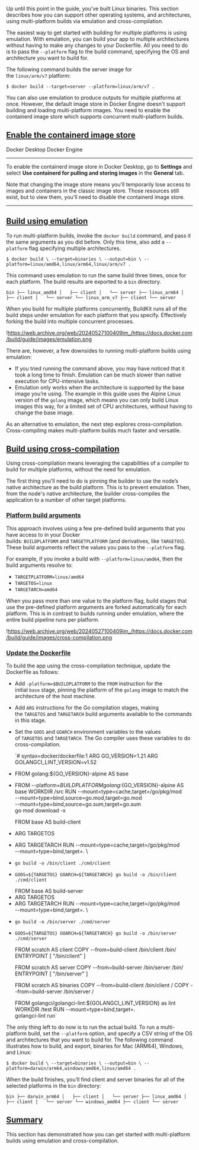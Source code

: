 Up until this point in the guide, you've built Linux binaries. This section describes how you can support other operating systems, and architectures, using multi-platform builds via emulation and cross-compilation.

The easiest way to get started with building for multiple platforms is using emulation. With emulation, you can build your app to multiple architectures without having to make any changes to your Dockerfile. All you need to do is to pass the `--platform` flag to the build command, specifying the OS and architecture you want to build for.

The following command builds the server image for the `linux/arm/v7` platform:

`$ docker build --target=server --platform=linux/arm/v7 .`

You can also use emulation to produce outputs for multiple platforms at once. However, the default image store in Docker Engine doesn't support building and loading multi-platform images. You need to enable the containerd image store which supports concurrent multi-platform builds.

## [**Enable the containerd image store**](https://web.archive.org/web/20240527100409/https://docs.docker.com/build/guide/multi-platform/#enable-the-containerd-image-store)

Docker Desktop Docker Engine

---

To enable the containerd image store in Docker Desktop, go to **Settings** and select **Use containerd for pulling and storing images** in the **General** tab.

Note that changing the image store means you'll temporarily lose access to images and containers in the classic image store. Those resources still exist, but to view them, you'll need to disable the containerd image store.

---

## [**Build using emulation**](https://web.archive.org/web/20240527100409/https://docs.docker.com/build/guide/multi-platform/#build-using-emulation)

To run multi-platform builds, invoke the `docker build` command, and pass it the same arguments as you did before. Only this time, also add a `--platform` flag specifying multiple architectures.

`$ docker build \
    --target=binaries \
    --output=bin \
    --platform=linux/amd64,linux/arm64,linux/arm/v7 .`

This command uses emulation to run the same build three times, once for each platform. The build results are exported to a `bin` directory.

`bin
├── linux_amd64
│   ├── client
│   └── server
├── linux_arm64
│   ├── client
│   └── server
└── linux_arm_v7
    ├── client
    └── server`

When you build for multiple platforms concurrently, BuildKit runs all of the build steps under emulation for each platform that you specify. Effectively forking the build into multiple concurrent processes.

!https://web.archive.org/web/20240527100409im_/https://docs.docker.com/build/guide/images/emulation.png

There are, however, a few downsides to running multi-platform builds using emulation:

- If you tried running the command above, you may have noticed that it took a long time to finish. Emulation can be much slower than native execution for CPU-intensive tasks.
- Emulation only works when the architecture is supported by the base image you’re using. The example in this guide uses the Alpine Linux version of the `golang` image, which means you can only build Linux images this way, for a limited set of CPU architectures, without having to change the base image.

As an alternative to emulation, the next step explores cross-compilation. Cross-compiling makes multi-platform builds much faster and versatile.

## [**Build using cross-compilation**](https://web.archive.org/web/20240527100409/https://docs.docker.com/build/guide/multi-platform/#build-using-cross-compilation)

Using cross-compilation means leveraging the capabilities of a compiler to build for multiple platforms, without the need for emulation.

The first thing you'll need to do is pinning the builder to use the node’s native architecture as the build platform. This is to prevent emulation. Then, from the node's native architecture, the builder cross-compiles the application to a number of other target platforms.

### [**Platform build arguments**](https://web.archive.org/web/20240527100409/https://docs.docker.com/build/guide/multi-platform/#platform-build-arguments)

This approach involves using a few pre-defined build arguments that you have access to in your Docker builds: `BUILDPLATFORM` and `TARGETPLATFORM` (and derivatives, like `TARGETOS`). These build arguments reflect the values you pass to the `--platform` flag.

For example, if you invoke a build with `--platform=linux/amd64`, then the build arguments resolve to:

- `TARGETPLATFORM=linux/amd64`
- `TARGETOS=linux`
- `TARGETARCH=amd64`

When you pass more than one value to the platform flag, build stages that use the pre-defined platform arguments are forked automatically for each platform. This is in contrast to builds running under emulation, where the entire build pipeline runs per platform.

!https://web.archive.org/web/20240527100409im_/https://docs.docker.com/build/guide/images/cross-compilation.png

### [**Update the Dockerfile**](https://web.archive.org/web/20240527100409/https://docs.docker.com/build/guide/multi-platform/#update-the-dockerfile)

To build the app using the cross-compilation technique, update the Dockerfile as follows:

- Add `-platform=$BUILDPLATFORM` to the `FROM` instruction for the initial `base` stage, pinning the platform of the `golang` image to match the architecture of the host machine.
- Add `ARG` instructions for the Go compilation stages, making the `TARGETOS` and `TARGETARCH` build arguments available to the commands in this stage.
- Set the `GOOS` and `GOARCH` environment variables to the values of `TARGETOS` and `TARGETARCH`. The Go compiler uses these variables to do cross-compilation.

  `# syntax=docker/dockerfile:1
  ARG GO_VERSION=1.21
  ARG GOLANGCI_LINT_VERSION=v1.52
- FROM golang:${GO_VERSION}-alpine AS base
+ FROM --platform=$BUILDPLATFORM golang:${GO_VERSION}-alpine AS base
  WORKDIR /src
  RUN --mount=type=cache,target=/go/pkg/mod \
      --mount=type=bind,source=go.mod,target=go.mod \
      --mount=type=bind,source=go.sum,target=go.sum \
      go mod download -x

  FROM base AS build-client
+ ARG TARGETOS
+ ARG TARGETARCH
  RUN --mount=type=cache,target=/go/pkg/mod \
      --mount=type=bind,target=. \
-     go build -o /bin/client ./cmd/client
+     GOOS=${TARGETOS} GOARCH=${TARGETARCH} go build -o /bin/client ./cmd/client

  FROM base AS build-server
+ ARG TARGETOS
+ ARG TARGETARCH
  RUN --mount=type=cache,target=/go/pkg/mod \
      --mount=type=bind,target=. \
-     go build -o /bin/server ./cmd/server
+     GOOS=${TARGETOS} GOARCH=${TARGETARCH} go build -o /bin/server ./cmd/server

  FROM scratch AS client
  COPY --from=build-client /bin/client /bin/
  ENTRYPOINT [ "/bin/client" ]

  FROM scratch AS server
  COPY --from=build-server /bin/server /bin/
  ENTRYPOINT [ "/bin/server" ]

  FROM scratch AS binaries
  COPY --from=build-client /bin/client /
  COPY --from=build-server /bin/server /

  FROM golangci/golangci-lint:${GOLANGCI_LINT_VERSION} as lint
  WORKDIR /test
  RUN --mount=type=bind,target=. \
      golangci-lint run`

The only thing left to do now is to run the actual build. To run a multi-platform build, set the `--platform` option, and specify a CSV string of the OS and architectures that you want to build for. The following command illustrates how to build, and export, binaries for Mac (ARM64), Windows, and Linux:

`$ docker build \
  --target=binaries \
  --output=bin \
  --platform=darwin/arm64,windows/amd64,linux/amd64 .`

When the build finishes, you’ll find client and server binaries for all of the selected platforms in the `bin` directory:

`bin
├── darwin_arm64
│   ├── client
│   └── server
├── linux_amd64
│   ├── client
│   └── server
└── windows_amd64
    ├── client
    └── server`

## [**Summary**](https://web.archive.org/web/20240527100409/https://docs.docker.com/build/guide/multi-platform/#summary)

This section has demonstrated how you can get started with multi-platform builds using emulation and cross-compilation.